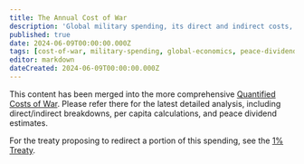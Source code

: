 ```yaml
---
title: The Annual Cost of War
description: 'Global military spending, its direct and indirect costs, and the per capita lifetime impact.'
published: true
date: 2024-06-09T00:00:00.000Z
tags: [cost-of-war, military-spending, global-economics, peace-dividend, per-capita-cost]
editor: markdown
dateCreated: 2024-06-09T00:00:00.000Z
---
```


This content has been merged into the more comprehensive [Quantified Costs of War](../../reference/costs-of-war.md). Please refer there for the latest detailed analysis, including direct/indirect breakdowns, per capita calculations, and peace dividend estimates.

For the treaty proposing to redirect a portion of this spending, see the [1% Treaty](../1-percent-treaty.md).
